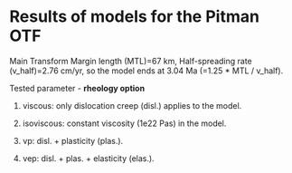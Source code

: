 # Results of models for the Pitman OTF

Main Transform Margin length (MTL)=67 km, Half-spreading rate (v_half)=2.76 cm/yr,
so the model ends at 3.04 Ma (=1.25 * MTL / v_half). 

Tested parameter - **rheology option**

1. viscous: only dislocation creep (disl.) applies to the model.

2. isoviscous: constant viscosity (1e22 Pas) in the model.
 
3. vp: disl. + plasticity (plas.).

4. vep: disl. + plas. + elasticity (elas.).

 
